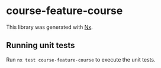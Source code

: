 # course-feature-course

This library was generated with [Nx](https://nx.dev).

## Running unit tests

Run `nx test course-feature-course` to execute the unit tests.
